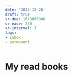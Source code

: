 ```yaml
---
date: '2022-12-28'
draft: true
sr-due: 1678896000
sr-ease: 250
sr-interval: 3
tags:
- inbox
- permanent
---
```


# My read books

